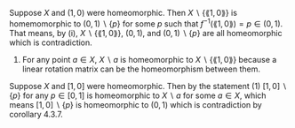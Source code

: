 Suppose $`X`$ and $`(1,0)`$ were homeomorphic. Then $`X \backslash \{ \lang 1,0 \rang \}`$ is homemomorphic to $`(0,1) \backslash \{p\}`$ for some $`p`$ such that $`f^{-1}(\lang 1,0 \rang) = p \in (0,1)`$. That means, by (i), $`X \backslash \{ \lang 1,0 \rang \}`$, $`(0,1)`$, and $`(0,1) \backslash \{p\}`$ are all homeomorphic which is contradiction.

1. For any point $`a \in X`$, $`X \backslash a`$ is homeomorphic to $`X \backslash \{ \lang 1,0 \rang \}`$ because a linear rotation matrix can be the homeomorphism between them.

Suppose $`X`$ and $`[1,0]`$ were homeomorphic. Then by the statement (1) $`[1,0] \backslash \{p\}`$ for any $`p \in [0,1]`$ is homeomorphic to $`X \backslash a`$ for some $`a \in X`$, which means $`[1,0] \backslash \{p\}`$ is homeomorphic to $`(0,1)`$ which is contradiction by corollary 4.3.7.